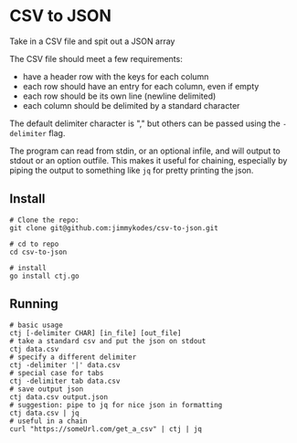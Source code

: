 # CSV to JSON

Take in a CSV file and spit out a JSON array

The CSV file should meet a few requirements: 
- have a header row with the keys for each column
- each row should have an entry for each column, even if empty
- each row should be its own line (newline delimited)
- each column should be delimited by a standard character

The default delimiter character is "," but others can be passed using the `-delimiter` flag.

The program can read from stdin, or an optional infile, and will output to stdout or an option outfile. This makes
it useful for chaining, especially by piping the output to something like `jq` for pretty printing the json.

## Install
```shell
# Clone the repo:
git clone git@github.com:jimmykodes/csv-to-json.git

# cd to repo
cd csv-to-json

# install
go install ctj.go
```

## Running
```shell
# basic usage
ctj [-delimiter CHAR] [in_file] [out_file]
# take a standard csv and put the json on stdout
ctj data.csv
# specify a different delimiter
ctj -delimiter '|' data.csv
# special case for tabs
ctj -delimiter tab data.csv
# save output json
ctj data.csv output.json
# suggestion: pipe to jq for nice json in formatting
ctj data.csv | jq 
# useful in a chain
curl "https://someUrl.com/get_a_csv" | ctj | jq
```
